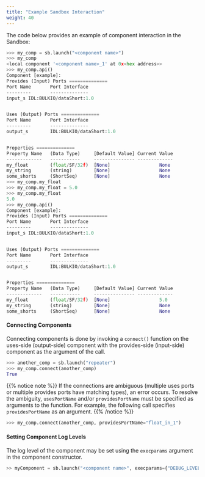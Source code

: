 ```yaml
---
title: "Example Sandbox Interaction"
weight: 40
---
```


The code below provides an example of component interaction in the Sandbox:

```py
>>> my_comp = sb.launch("<component name>")
>>> my_comp
<local component '<component name>_1' at 0x<hex address>>
>>> my_comp.api()
Component [example]:
Provides (Input) Ports ==============
Port Name       Port Interface
---------       --------------
input_s IDL:BULKIO/dataShort:1.0


Uses (Output) Ports ==============
Port Name       Port Interface
---------       --------------
output_s        IDL:BULKIO/dataShort:1.0


Properties ==============
Property Name   (Data Type)     [Default Value] Current Value
-------------   -----------     --------------- -------------
my_float        (float/SF/32f)  [None]                  None
my_string       (string)        [None]                  None
some_shorts     (ShortSeq)      [None]                  None
>>> my_comp.my_float
>>> my_comp.my_float = 5.0
>>> my_comp.my_float
5.0
>>> my_comp.api()
Component [example]:
Provides (Input) Ports ==============
Port Name       Port Interface
---------       --------------
input_s IDL:BULKIO/dataShort:1.0


Uses (Output) Ports ==============
Port Name       Port Interface
---------       --------------
output_s        IDL:BULKIO/dataShort:1.0


Properties ==============
Property Name   (Data Type)     [Default Value] Current Value
-------------   -----------     --------------- -------------
my_float        (float/SF/32f)  [None]                  5.0
my_string       (string)        [None]                  None
some_shorts     (ShortSeq)      [None]                  None
```

#### Connecting Components

Connecting components is done by invoking a `connect()` function on the uses-side (output-side) component with the provides-side (input-side) component as the argument of the call.


```py
>>> another_comp = sb.launch("repeater")
>>> my_comp.connect(another_comp)
True
```

{{% notice note %}}
If the connections are ambiguous (multiple uses ports or multiple provides ports have matching types), an error occurs. To resolve the ambiguity, `usesPortName` and/or `providesPortName` must be specified as arguments to the function. For example, the following call specifies `providesPortName` as an argument.
{{% /notice %}}

```py
>>> my_comp.connect(another_comp, providesPortName="float_in_1")
```

#### Setting Component Log Levels

The log level of the component may be set using the `execparams` argument in the component constructor.

```py
>> myComponent = sb.launch("<component name>", execparams={"DEBUG_LEVEL":1})
```
